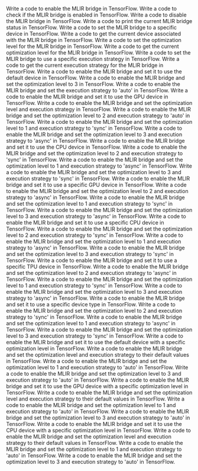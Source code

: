 Write a code to enable the MLIR bridge in TensorFlow.
Write a code to check if the MLIR bridge is enabled in TensorFlow.
Write a code to disable the MLIR bridge in TensorFlow.
Write a code to print the current MLIR bridge status in TensorFlow.
Write a code to set the MLIR bridge to a specific device in TensorFlow.
Write a code to get the current device associated with the MLIR bridge in TensorFlow.
Write a code to set the optimization level for the MLIR bridge in TensorFlow.
Write a code to get the current optimization level for the MLIR bridge in TensorFlow.
Write a code to set the MLIR bridge to use a specific execution strategy in TensorFlow.
Write a code to get the current execution strategy for the MLIR bridge in TensorFlow.
Write a code to enable the MLIR bridge and set it to use the default device in TensorFlow.
Write a code to enable the MLIR bridge and set the optimization level to 3 in TensorFlow.
Write a code to enable the MLIR bridge and set the execution strategy to 'auto' in TensorFlow.
Write a code to enable the MLIR bridge and set it to use the GPU device in TensorFlow.
Write a code to enable the MLIR bridge and set the optimization level and execution strategy in TensorFlow.
Write a code to enable the MLIR bridge and set the optimization level to 2 and execution strategy to 'auto' in TensorFlow.
Write a code to enable the MLIR bridge and set the optimization level to 1 and execution strategy to 'sync' in TensorFlow.
Write a code to enable the MLIR bridge and set the optimization level to 3 and execution strategy to 'async' in TensorFlow.
Write a code to enable the MLIR bridge and set it to use the CPU device in TensorFlow.
Write a code to enable the MLIR bridge and set the optimization level to 2 and execution strategy to 'sync' in TensorFlow.
Write a code to enable the MLIR bridge and set the optimization level to 1 and execution strategy to 'async' in TensorFlow.
Write a code to enable the MLIR bridge and set the optimization level to 3 and execution strategy to 'sync' in TensorFlow.
Write a code to enable the MLIR bridge and set it to use a specific GPU device in TensorFlow.
Write a code to enable the MLIR bridge and set the optimization level to 2 and execution strategy to 'async' in TensorFlow.
Write a code to enable the MLIR bridge and set the optimization level to 1 and execution strategy to 'sync' in TensorFlow.
Write a code to enable the MLIR bridge and set the optimization level to 3 and execution strategy to 'async' in TensorFlow.
Write a code to enable the MLIR bridge and set it to use a specific CPU device in TensorFlow.
Write a code to enable the MLIR bridge and set the optimization level to 2 and execution strategy to 'sync' in TensorFlow.
Write a code to enable the MLIR bridge and set the optimization level to 1 and execution strategy to 'async' in TensorFlow.
Write a code to enable the MLIR bridge and set the optimization level to 3 and execution strategy to 'sync' in TensorFlow.
Write a code to enable the MLIR bridge and set it to use a specific TPU device in TensorFlow.
Write a code to enable the MLIR bridge and set the optimization level to 2 and execution strategy to 'async' in TensorFlow.
Write a code to enable the MLIR bridge and set the optimization level to 1 and execution strategy to 'sync' in TensorFlow.
Write a code to enable the MLIR bridge and set the optimization level to 3 and execution strategy to 'async' in TensorFlow.
Write a code to enable the MLIR bridge and set it to use a specific device type in TensorFlow.
Write a code to enable the MLIR bridge and set the optimization level to 2 and execution strategy to 'sync' in TensorFlow.
Write a code to enable the MLIR bridge and set the optimization level to 1 and execution strategy to 'async' in TensorFlow.
Write a code to enable the MLIR bridge and set the optimization level to 3 and execution strategy to 'sync' in TensorFlow.
Write a code to enable the MLIR bridge and set it to use the default device with a specific optimization level in TensorFlow.
Write a code to enable the MLIR bridge and set the optimization level and execution strategy to their default values in TensorFlow.
Write a code to enable the MLIR bridge and set the optimization level to 1 and execution strategy to 'auto' in TensorFlow.
Write a code to enable the MLIR bridge and set the optimization level to 3 and execution strategy to 'auto' in TensorFlow.
Write a code to enable the MLIR bridge and set it to use the GPU device with a specific optimization level in TensorFlow.
Write a code to enable the MLIR bridge and set the optimization level and execution strategy to their default values in TensorFlow.
Write a code to enable the MLIR bridge and set the optimization level to 1 and execution strategy to 'auto' in TensorFlow.
Write a code to enable the MLIR bridge and set the optimization level to 3 and execution strategy to 'auto' in TensorFlow.
Write a code to enable the MLIR bridge and set it to use the CPU device with a specific optimization level in TensorFlow.
Write a code to enable the MLIR bridge and set the optimization level and execution strategy to their default values in TensorFlow.
Write a code to enable the MLIR bridge and set the optimization level to 1 and execution strategy to 'auto' in TensorFlow.
Write a code to enable the MLIR bridge and set the optimization level to 3 and execution strategy to 'auto' in TensorFlow.